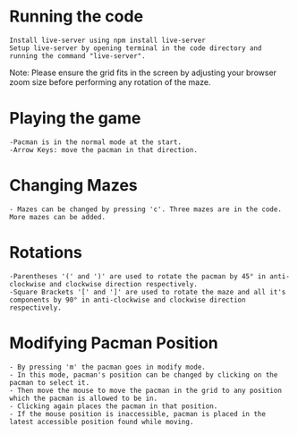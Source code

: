 # Running the code
	Install live-server using npm install live-server
	Setup live-server by opening terminal in the code directory and running the command "live-server".

Note: Please ensure the grid fits in the screen by adjusting your browser zoom size before performing any rotation of the maze.
# Playing the game
	-Pacman is in the normal mode at the start.
	-Arrow Keys: move the pacman in that direction.

# Changing Mazes
	- Mazes can be changed by pressing 'c'. Three mazes are in the code. More mazes can be added.

# Rotations
	-Parentheses '(' and ')' are used to rotate the pacman by 45° in anti-clockwise and clockwise direction respectively.
	-Square Brackets '[' and ']' are used to rotate the maze and all it's components by 90° in anti-clockwise and clockwise direction respectively.

# Modifying Pacman Position
	- By pressing 'm' the pacman goes in modify mode. 
	- In this mode, pacman's position can be changed by clicking on the pacman to select it.
	- Then move the mouse to move the pacman in the grid to any position which the pacman is allowed to be in.
	- Clicking again places the pacman in that position.
	- If the mouse position is inaccessible, pacman is placed in the latest accessible position found while moving.
